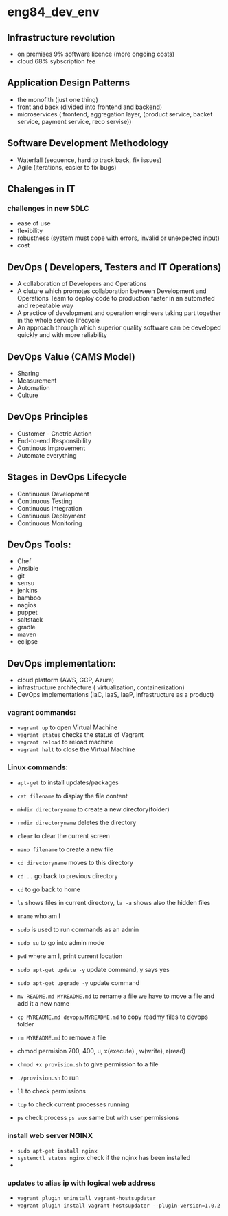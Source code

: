 # eng84_dev_env

## Infrastructure revolution
- on premises 9% software licence (more ongoing costs)
- cloud 68% sybscription fee

## Application Design Patterns
- the monofith (just one thing)  
- front and back (divided into frontend and backend)  
- microservices ( frontend, aggregation layer, (product service, backet service, payment service, reco servise))  


## Software Development Methodology
- Waterfall (sequence, hard to track back, fix issues)
- Agile (iterations, easier to fix bugs)


## Chalenges in IT  
### challenges in new SDLC
- ease of use
- flexibility
- robustness (system must cope with errors, invalid or unexpected input)
- cost

## DevOps ( Developers, Testers and IT Operations)  
- A collaboration of Developers and Operations
- A cluture which promotes collaboration between Development and Operations Team to deploy code to production faster in an automated and repeatable way
- A practice of development and operation engineers taking part together in the whole service lifecycle
- An approach through which superior quality software can be developed quickly and with more reliability  


## DevOps Value (CAMS Model)
- Sharing
- Measurement
- Automation
- Culture


## DevOps Principles
- Customer - Cnetric Action
- End-to-end Responsibility
- Continous Improvement
- Automate everything

## Stages in DevOps Lifecycle
- Continuous Development
- Continuous Testing
- Continuous Integration
- Continuous Deployment
- Continuous Monitoring


## DevOps Tools: 
- Chef
- Ansible
- git
- sensu
- jenkins
- bamboo
- nagios
- puppet
- saltstack
- gradle
- maven
- eclipse

## DevOps implementation:
- cloud platform (AWS, GCP, Azure)
- infrastructure architecture ( virtualization, containerization)
- DevOps implementations (IaC, IaaS, IaaP, infrastructure as a product)





### vagrant commands:
- `vagrant up` to open Virtual Machine
- `vagrant status` checks the status of Vagrant
- `vagrant reload` to reload machine
- `vagrant halt` to close the Virtual Machine


### Linux commands:
- `apt-get` to install updates/packages
- `cat filename` to display the file content
- `mkdir directoryname` to create a new 
directory(folder)
- `rmdir directoryname` deletes the directory
- `clear` to clear the current screen
- `nano filename` to create a new file
- `cd directoryname` moves to this directory
- `cd ..` go back to previous directory 
- `cd` to go back to home
- `ls` shows files in current directory, `la -a` shows also the hidden files
- `uname` who am I
- `sudo` is used to run commands as an admin
- `sudo su` to go into admin mode
- `pwd` where am I, print current location
- `sudo apt-get update -y` update command, y says yes
- `sudo apt-get upgrade -y` update command
- `mv README.md MYREADME.md` to rename a file we have to move a file and add it a new name
- `cp MYREADME.md devops/MYREADME.md` to copy readmy files to devops folder
- `rm MYREADME.md` to remove a file

- chmod permision 700, 400, u, x(execute) , w(write), r(read)
- `chmod +x provision.sh` to give permission to a file
- `./provision.sh` to run 
- `ll` to check permissions
- `top` to check current processes running
- `ps` check process `ps aux` same but with user permissions

### install web server NGINX
- `sudo apt-get install nginx`
- `systemctl status nginx` check if the nqinx has been installed
- 

### updates to alias ip with logical web address
- `vagrant plugin uninstall vagrant-hostsupdater`
- `vagrant plugin install vagrant-hostsupdater --plugin-version=1.0.2`


